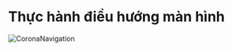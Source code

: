 # Thực hành điều hướng màn hình

<img src="corona.gif"
alt="CoronaNavigation"
style="float: left; margin-right: 10px;" />
